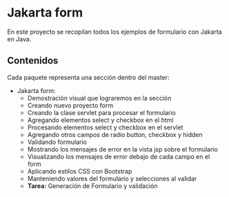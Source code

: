 # Jakarta form

En este proyecto se recopilan todos los ejemplos de formulario con Jakarta en Java.

## Contenidos

Cada paquete representa una sección dentro del master:

- Jakarta form:
  - Demostración visual que lograremos en la sección
  - Creando nuevo proyecto form
  - Creando la clase servlet para procesar el formulario
  - Agregando elementos select y checkbox en el html
  - Procesando elementos select y checkbox en el servlet
  - Agregando otros campos de radio button, checkbox y hidden
  - Validando formulario
  - Mostrando los mensajes de error en la vista jsp sobre el formulario
  - Visualizando los mensajes de error debajo de cada campo en el form
  - Aplicando estilos CSS con Bootstrap
  - Manteniendo valores del formulario y selecciones al validar
  - **Tarea:** Generación de Formulario y validación
